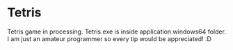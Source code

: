 # Tetris
Tetris game in processing. Tetris.exe is inside application.windows64 folder.
I am just an amateur programmer so every tip would be appreciated! :D
